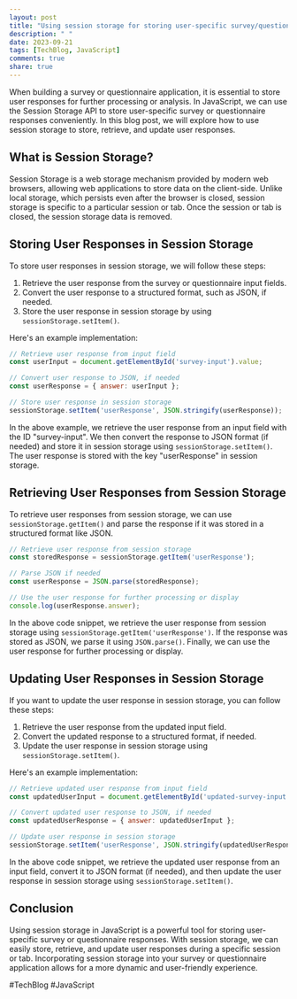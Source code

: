 ```yaml
---
layout: post
title: "Using session storage for storing user-specific survey/questionnaire responses in JavaScript"
description: " "
date: 2023-09-21
tags: [TechBlog, JavaScript]
comments: true
share: true
---
```


When building a survey or questionnaire application, it is essential to store user responses for further processing or analysis. In JavaScript, we can use the Session Storage API to store user-specific survey or questionnaire responses conveniently. In this blog post, we will explore how to use session storage to store, retrieve, and update user responses.

## What is Session Storage?

Session Storage is a web storage mechanism provided by modern web browsers, allowing web applications to store data on the client-side. Unlike local storage, which persists even after the browser is closed, session storage is specific to a particular session or tab. Once the session or tab is closed, the session storage data is removed.

## Storing User Responses in Session Storage

To store user responses in session storage, we will follow these steps:

1. Retrieve the user response from the survey or questionnaire input fields.
2. Convert the user response to a structured format, such as JSON, if needed.
3. Store the user response in session storage by using `sessionStorage.setItem()`.

Here's an example implementation:

```javascript
// Retrieve user response from input field
const userInput = document.getElementById('survey-input').value;

// Convert user response to JSON, if needed
const userResponse = { answer: userInput };

// Store user response in session storage
sessionStorage.setItem('userResponse', JSON.stringify(userResponse));
```

In the above example, we retrieve the user response from an input field with the ID "survey-input". We then convert the response to JSON format (if needed) and store it in session storage using `sessionStorage.setItem()`. The user response is stored with the key "userResponse" in session storage.

## Retrieving User Responses from Session Storage

To retrieve user responses from session storage, we can use `sessionStorage.getItem()` and parse the response if it was stored in a structured format like JSON.

```javascript
// Retrieve user response from session storage
const storedResponse = sessionStorage.getItem('userResponse');

// Parse JSON if needed
const userResponse = JSON.parse(storedResponse);

// Use the user response for further processing or display
console.log(userResponse.answer);
```

In the above code snippet, we retrieve the user response from session storage using `sessionStorage.getItem('userResponse')`. If the response was stored as JSON, we parse it using `JSON.parse()`. Finally, we can use the user response for further processing or display.

## Updating User Responses in Session Storage

If you want to update the user response in session storage, you can follow these steps:

1. Retrieve the user response from the updated input field.
2. Convert the updated response to a structured format, if needed.
3. Update the user response in session storage using `sessionStorage.setItem()`.

Here's an example implementation:

```javascript
// Retrieve updated user response from input field
const updatedUserInput = document.getElementById('updated-survey-input').value;

// Convert updated user response to JSON, if needed
const updatedUserResponse = { answer: updatedUserInput };

// Update user response in session storage
sessionStorage.setItem('userResponse', JSON.stringify(updatedUserResponse));
```

In the above code snippet, we retrieve the updated user response from an input field, convert it to JSON format (if needed), and then update the user response in session storage using `sessionStorage.setItem()`.

## Conclusion

Using session storage in JavaScript is a powerful tool for storing user-specific survey or questionnaire responses. With session storage, we can easily store, retrieve, and update user responses during a specific session or tab. Incorporating session storage into your survey or questionnaire application allows for a more dynamic and user-friendly experience.

#TechBlog #JavaScript